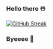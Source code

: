 ### Hello there ☃️
 
[![GitHub Streak](https://streak-stats.demolab.com?user=MaryWylde&theme=transparent&border_radius=15&card_width=500)](https://git.io/streak-stats)
### Byeeee 👋

<!--
**MaryWylde/MaryWylde** is a ✨ _special_ ✨ repository because its `README.md` (this file) appears on your GitHub profile.

Here are some ideas to get you started:

- 🔭 I’m currently working on ...
- 🌱 I’m currently learning ...
- 👯 I’m looking to collaborate on ...
- 🤔 I’m looking for help with ...
- 💬 Ask me about ...
- 📫 How to reach me: ...
- 😄 Pronouns: ...
- ⚡ Fun fact: ...
-->

